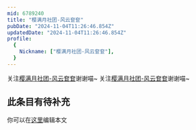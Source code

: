 ```yaml
---
mid: 6789240
title: "樱满月社团-风云奆奆"
pubDate: "2024-11-04T11:26:46.854Z"
updatedDate: "2024-11-04T11:26:46.854Z"
profile:
  {
    Nickname: ["樱满月社团-风云奆奆"],
  }
---
```


关注[樱满月社团-风云奆奆](https://space.bilibili.com/6789240)谢谢喵~ 关注[樱满月社团-风云奆奆](https://space.bilibili.com/6789240)谢谢喵~

## 此条目有待补充
你可以在[这里](https://github.com/Yuhanawa/VTuber.ICU-Content/edit/master/v/樱满月社团-风云奆奆/index.md)编辑本文
